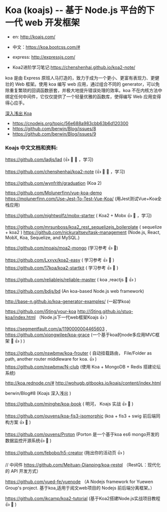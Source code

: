# Koa (koajs) -- 基于 Node.js 平台的下一代 web 开发框架 

* en: http://koajs.com/
* 中文：https://koa.bootcss.com/#

* express: http://expressjs.com/

* Koa2进阶学习笔记:https://chenshenhai.github.io/koa2-note/

koa 是由 Express 原班人马打造的，致力于成为一个更小、更富有表现力、更健壮的 Web 框架。使用 koa 编写 web 应用，通过组合不同的 generator，可以免除重复繁琐的回调函数嵌套，并极大地提升错误处理的效率。koa 不在内核方法中绑定任何中间件，它仅仅提供了一个轻量优雅的函数库，使得编写 Web 应用变得得心应手。

[深入浅出 Koa](https://github.com/berwin/Blog/issues/8)
  - https://cnodejs.org/topic/56e688a983cbb63b6d120300
  - https://github.com/berwin/Blog/issues/8
  - https://github.com/berwin/Blog/issues/9


### Koajs 中文文档和资料:

https://github.com/ladjs/lad (:+1:  :100: :100: ，学习)

https://github.com/chenshenhai/koa2-note (:+1:  :100: :100: ，学习)

https://github.com/wynfrith/graduation (Koa 2)

https://github.com/Molunerfinn/vue-koa-demo
https://molunerfinn.com/Use-Jest-To-Test-Vue-Koa/ (用Jest测试Vue+Koa全栈应用)

https://github.com/nightwolfz/mobx-starter ( Koa2 + Mobx  :+1:  :100: ，学习)

https://github.com/mrsunboss/koa2_rest_sequelizejs_boilerplate ( sequelize + koa2 )
https://github.com/nickuraltsev/task-management (Node.js, React, MobX, Koa, Sequelize, and MySQL.)

https://github.com/moajs/moa2-mongo (学习参考 :+1:  :100:)

https://github.com/Lxxyx/koa2-easy ( 学习参考 :+1:  :100: )
https://github.com/17koa/koa2-startkit ( 学习参考 :+1:  :100: )

https://github.com/reliablejs/reliable-master ( koa ,reactjs :100:  :+1: )

https://github.com/bdjs/bd (An koa-based Node.js web framework)

http://base-n.github.io/koa-generator-examples/ (一起学koa)

https://github.com/i5ting/your-koa
http://i5ting.github.io/stuq-koa/index.html （Node.js下一代web框架Koajs :+1: ）

https://segmentfault.com/a/1190000004465603 , https://github.com/xiongwilee/koa-grace (一个基于koa的node多应用MVC框架 :100:  :+1: )
)

https://github.com/nswbmw/koa-frouter ( 自动挂载路由， File/Folder as path, another router middleware for koa. :+1: )
https://github.com/nswbmw/N-club (使用 Koa + MongoDB + Redis 搭建论坛系统)

http://koa.rednode.cn/#
http://wohugb.gitbooks.io/koajs/content/index.html

berwin/Blog#8 (Koajs 深入浅出 )

https://github.com/minghe/koa-book ( 明河， Koajs 实战 :+1:  :100: )

https://github.com/ouvens/koa-fis3-isomorphic (koa + fis3 + swig 前后端同构方案 :+1:  :100: )

https://github.com/ouvens/Proton (Porton 是一个基于koa es6 mongo开发的数据监控开源系统:+1:  :100: )

https://github.com/febobo/h5-creator (拖出你的活动页 :+1: )

// 中间件
https://github.com/Meituan-Dianping/koa-restql （RestQL：现代化的 API 开发方式）

https://github.com/yued-fe/yuenode （A Nodejs framework for Yuewen Group's project. 基于koa,适用于阅文web项目的 Nodejs 前后端分离框架。）

https://github.com/ikcamp/koa2-tutorial (基于Koa2搭建Node.js实战项目教程 :+1:  :100: )

